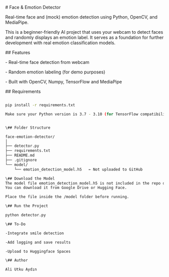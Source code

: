 \# Face \& Emotion Detector 



Real-time face and (mock) emotion detection using Python, OpenCV, and MediaPipe.



This is a beginner-friendly AI project that uses your webcam to detect faces and randomly displays an emotion label. It serves as a foundation for further development with real emotion classification models.



\## Features



\- Real-time face detection from webcam

\- Random emotion labeling (for demo purposes)

\- Built with OpenCV, Numpy, TensorFlow and MediaPipe



\## Requirements



```bash

pip install -r requirements.txt

Make sure your Python version is 3.7 - 3.10 (for TensorFlow compatibility).


\## Folder Structure

face-emotion-detector/
│
├── detector.py
├── requirements.txt
├── README.md
├── .gitignore
└── model/
    └── emotion_detection_model.h5   ← Not uploaded to GitHub

\## Download the Model
The model file emotion_detection_model.h5 is not included in the repo due to size.
You can download it from Google Drive or Hugging Face.

Place the file inside the /model folder before running.

\## Run the Project

python detector.py

\## To-Do

-Integrate smile detection

-Add logging and save results

-Upload to Huggingface Spaces

\## Author

Ali Utku Aydın



